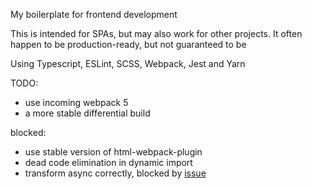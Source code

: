 My boilerplate for frontend development

This is intended for SPAs, but may also work for other projects. It often happen to be  production-ready, but not guaranteed to be

Using Typescript, ESLint, SCSS, Webpack, Jest and Yarn

TODO:
- use incoming webpack 5
- a more stable differential build

blocked:
- use stable version of html-webpack-plugin
- dead code elimination in dynamic import
- transform async correctly, blocked by [issue](https://github.com/babel/babel/pull/7076)
